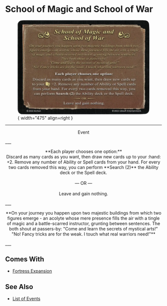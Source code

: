 # School of Magic and School of War

<figure markdown="span">

![School of Magic and School of War](../assets/events-school_of_magic_and_school_of_war.webp){ width="475" align=right }

</figure>

___
<p style="text-align: center;" markdown>Event</p>
___
<p style="text-align: center;" markdown>**Each player chooses one option:** <br>Discard as many cards as you want, then draw new cards up to your :hand: +2. Remove any number of Ability or Spell cards from your hand. For every two cards removed this way, you can perform **Search (2)** the Ability deck or the Spell deck.<br><br>— OR —<br><br>Leave and gain nothing.</p>
___
<p style="text-align: center;" markdown>**On your journey you happen upon two majestic buildings from which two figures emerge - an acolyte whose mere presence fills the air with a tingle of magic and  a battle-scarred instructor, grunting between sentences. The both shout at passers-by: "Come and learn the secrets of mystical arts!" "No! Fancy tricks are for the weak. I touch what real warriors need!"**</p>
___


## Comes With

- [Fortress Expansion](../content.md)


## See Also

- [List of Events](index.md)

